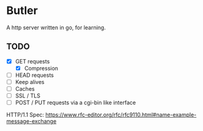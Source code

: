 # Butler

A http server written in go, for learning.

## TODO

* [X] GET requests
  * [x] Compression
* [ ] HEAD requests
* [ ] Keep alives
* [ ] Caches
* [ ] SSL / TLS
* [ ] POST / PUT requests via a cgi-bin like interface

HTTP/1.1 Spec: https://www.rfc-editor.org/rfc/rfc9110.html#name-example-message-exchange
